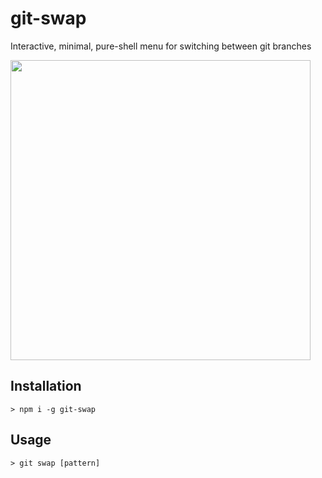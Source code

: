 # git-swap
Interactive, minimal, pure-shell menu for switching between git branches

<img src="https://media.giphy.com/media/3ohzdWxMO1BCE1Oc1i/giphy.gif" width="480" />

## Installation

```
> npm i -g git-swap
```

## Usage

```
> git swap [pattern]
```
